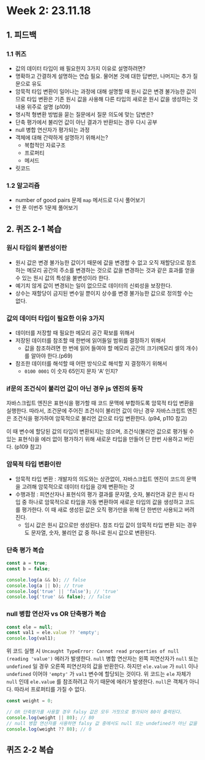 # Week 2: 23.11.18

## 1. 피드백

### 1.1 퀴즈

- 값의 데이터 타입이 왜 필요한지 3가지 이유로 설명하려면?
- 명확하고 간결하게 설명하는 연습 필요. 물어본 것에 대한 답변만, 나머지는 추가 질문으로 유도
- 암묵적 타입 변환이 일어나는 과정에 대해 설명할 때 원시 값은 변경 불가능한 값이므로 타입 변환은 기존 원시 값을 사용해 다른 타입의 새로운 원시 값을 생성하는 것 내용 위주로 설명 (p109)
- 명시적 형변환 방법을 묻는 질문에서 질문 의도에 맞는 답변은?
- 단축 평가에서 불리언 값이 아닌 결과가 반환되는 경우 다시 공부
- null 병합 연산자가 평가되는 과정
- 객체에 대해 간략하게 설명하기 위해서는?
  - 복합적인 자료구조
  - 프로퍼티
  - 메서드
- 릿코드

### 1.2 알고리즘

- number of good pairs 문제 `map` 메서드로 다시 풀어보기
- 안 푼 이번주 1문제 풀어보기

## 2. 퀴즈 2-1 복습

### 원시 타입의 불변성이란

- 원시 값은 변경 불가능한 값이기 때문에 값을 변경할 수 없고 오직 재할당으로 참조하는 메모리 공간의 주소를 변경하는 것으로 값을 변경하는 것과 같은 효과를 얻을 수 있는 원시 값의 특성을 불변성이라 한다.
- 예기치 않게 값이 변경되는 일이 없으므로 데이터의 신뢰성을 보장한다.
- 상수는 재할당이 금지된 변수일 뿐이지 상수를 변경 불가능한 값으로 정의할 수는 없다.

### 값의 데이터 타입이 필요한 이유 3가지

- 데이터를 저장할 때 필요한 메모리 공간 확보를 위해서
- 저장된 데이터를 참조할 때 한번에 읽어들일 범위를 결정하기 위해서
  - 값을 참조하려면 한 번에 읽어 들여야 할 메모리 공간의 크기(메모리 셀의 개수)를 알아야 한다.(p69)
- 참조한 데이터를 해석할 때 어떤 방식으로 해석할 지 결정하기 위해서
  - `0100 0001` 이 숫자 65인지 문자 ‘A’ 인지?

### if문의 조건식이 불리언 값이 아닌 경우 js 엔진의 동작

자바스크립트 엔진은 표현식을 평가할 때 코드 문맥에 부합하도록 암묵적 타입 변환을 실행한다.
따라서, 조건문에 주어진 조건식이 불리언 값이 아닌 경우 자바스크립트 엔진은 조건식을 평가하여 암묵적으로 불리언 값으로 타입 변환한다. (p94, p110 참고)

이 때 변수에 할당된 값의 타입이 변환되지는 않으며, 조건식(불리언 값으로 평가될 수 있는 표현식)을 에러 없이 평가하기 위해 새로운 타입을 만들어 단 한번 사용하고 버린다. (p109 참고)

### 암묵적 타입 변환이란

- 암묵적 타입 변환 : 개발자의 의도와는 상관없이, 자바스크립트 엔진이 코드의 문맥을 고려해 암묵적으로 데이터 타입을 강제 변환하는 것
- 수행과정 : 피연산자나 표현식의 평가 결과를 문자열, 숫자, 불리언과 같은 원시 타입 중 하나로 암묵적으로 타입을 자동 변환하여 새로운 타입의 값을 생성하고 코드를 평가한다. 이 때 새로 생성된 값은 오직 평가만을 위해 단 한번만 사용되고 버려진다.
  - 임시 값은 원시 값으로만 생성된다. 참조 타입 값이 암묵적 타입 변환 되는 경우도 문자열, 숫자, 불리언 값 중 하나로 원시 값으로 변환된다.

### 단축 평가 복습

```js
const a = true;
const b = false;

console.log(a && b); // false
console.log(a || b); // true
console.log('true' || 'false'); // 'true'
console.log('true' && false); // false
```

### null 병합 연산자 vs OR 단축평가 복습

```js
const ele = null;
const val1 = ele.value ?? 'empty';
console.log(val1);
```

위 코드 실행 시 `Uncaught TypeError: Cannot read properties of null (reading 'value')` 에러가 발생한다.
`null` 병합 연산자는 왼쪽 피연산자가 `null` 또는 `undefined` 일 경우 오른쪽 피연산자의 값을 반환한다.
하지만 `ele.value` 가 `null` 이나 `undefined` 이어야 `'empty'` 가 `val1` 변수에 할당되는 것이다.
위 코드는 `ele` 자체가 `null` 인데 `ele.value` 를 참조하려고 하기 때문에 에러가 발생한다.
`null`은 객체가 아니다. 따라서 프로퍼티를 가질 수 없다.

```js
const weight = 0;

// OR 단축평가를 사용할 경우 falsy 값은 모두 거짓으로 평가되어 80이 출력된다.
console.log(weight || 80); // 80
// null 병합 연산자를 사용하면 falsy 값 중에서도 null 또는 undefined가 아닌 값을 찾을 수 있다.
console.log(weight ?? 80); // 0
```

## 퀴즈 2-2 복습
